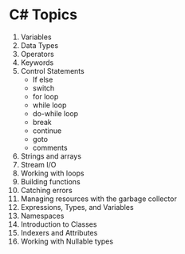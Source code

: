 # C# Topics

1. Variables
2. Data Types
3. Operators
4. Keywords
5. Control Statements
   - If else
   - switch
   - for loop
   - while loop
   - do-while loop
   - break
   - continue
   - goto
   - comments
7. Strings and arrays
8. Stream I/O
9. Working with loops
10. Building functions
11. Catching errors
12. Managing resources with the garbage collector
13. Expressions, Types, and Variables
14. Namespaces
15. Introduction to Classes
16. Indexers and Attributes
17. Working with Nullable types
